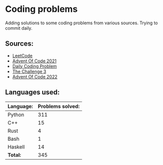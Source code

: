 # Coding problems
Adding solutions to some coding problems from various sources. Trying to commit daily. 

## Sources:

- [LeetCode](https://leetcode.com/)
- [Advent Of Code 2021](https://adventofcode.com/2021)
- [Daily Coding Problem](https://www.dailycodingproblem.com/)
- [The Challenge 3](https://www.mnknowledge.com/event-details/the-challenge-3-by-tuesday-afternoon-club)
- [Advent Of Code 2022](https://adventofcode.com/2022)

## Languages used:
| Language: | Problems solved: |
| --------- | ---------------- |
| Python | 311 |
| C++ | 15 |
| Rust | 4 |
| Bash | 1 |
| Haskell | 14 |
| **Total:** | 345 |
